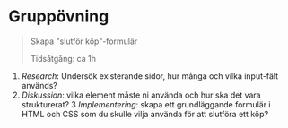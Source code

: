 # Gruppövning
> Skapa "slutför köp"-formulär
>
>Tidsåtgång: ca 1h

1. *Research*: Undersök existerande sidor, hur många och vilka input-fält används?
2. *Diskussion*: vilka element måste ni använda och hur ska det vara strukturerat?
3  *Implementering*: skapa ett grundläggande formulär i HTML och CSS som du skulle vilja använda för att slutföra ett köp?
